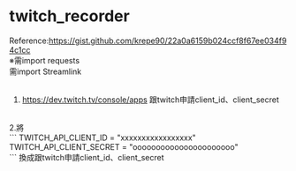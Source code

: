 # twitch_recorder
Reference:https://gist.github.com/krepe90/22a0a6159b024ccf8f67ee034f94c1cc <br />
※需import requests<br />
  需import Streamlink<br />
<br />
1. https://dev.twitch.tv/console/apps 跟twitch申請client_id、client_secret<br />
<br />
2.將<br />
```
TWITCH_API_CLIENT_ID = "xxxxxxxxxxxxxxxxx"<br />
TWITCH_API_CLIENT_SECRET = "oooooooooooooooooooooo"<br />
```
換成跟twitch申請client_id、client_secret<br />


